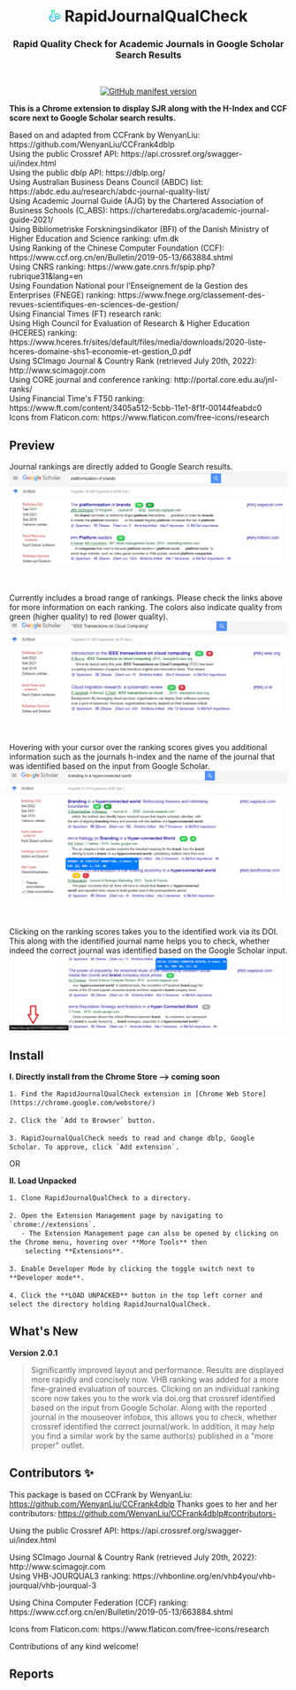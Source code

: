 <h1 align="center"><img src="./icon/32x32.png" height="21px" alt=""> RapidJournalQualCheck </h1> 
<h3 align="center"> Rapid Quality Check for Academic Journals in Google Scholar Search Results </h3>
</br>
<p align="center">
    <a href="https://github.com/JuRaKlWi/RapidJournalQualCheck">
        <img alt="GitHub manifest version" src="https://img.shields.io/github/manifest-json/v/JuRaKlWi/RapidJournalQualCheck?color=%23EA4AAA&label=Github&logo=github&logoColor=%23EA4AAA">
    </a>
</p>

<b> This is a Chrome extension to display SJR along with the H-Index and CCF score next to Google Scholar search results. </b>

</p> Based on and adapted from CCFrank by WenyanLiu: https://github.com/WenyanLiu/CCFrank4dblp
</br> Using the public Crossref API: https://api.crossref.org/swagger-ui/index.html
</br> Using the public dblp API: https://dblp.org/
</br> Using Australian Business Deans Council (ABDC) list: https://abdc.edu.au/research/abdc-journal-quality-list/
</br> Using Academic Journal Guide (AJG) by the Chartered Association of Business Schools (C_ABS): https://charteredabs.org/academic-journal-guide-2021/
</br> Using Bibliometriske Forskningsindikator (BFI) of the Danish Ministry of Higher Education and Science ranking: ufm.dk
</br> Using Ranking of the Chinese Computer Foundation (CCF): https://www.ccf.org.cn/en/Bulletin/2019-05-13/663884.shtml
</br> Using CNRS ranking: https://www.gate.cnrs.fr/spip.php?rubrique31&lang=en
</br> Using Foundation National pour l’Enseignement de la Gestion des Enterprises (FNEGE) ranking: https://www.fnege.org/classement-des-revues-scientifiques-en-sciences-de-gestion/
</br> Using Financial Times (FT) research rank:
</br> Using High Council for Evaluation of Research & Higher Education (HCERES) ranking: https://www.hceres.fr/sites/default/files/media/downloads/2020-liste-hceres-domaine-shs1-economie-et-gestion_0.pdf
</br> Using SCImago Journal & Country Rank (retrieved July 20th, 2022): http://www.scimagojr.com
</br> Using CORE journal and conference ranking: http://portal.core.edu.au/jnl-ranks/
</br> Using Financial Time's FT50 ranking: https://www.ft.com/content/3405a512-5cbb-11e1-8f1f-00144feabdc0
</br> Icons from Flaticon.com: https://www.flaticon.com/free-icons/research

## Preview

Journal rankings are directly added to Google Search results.
<br />![SJR and VHB Scores](./img/SJR_VHB.PNG)

<br /><br />Currently includes a broad range of rankings. Please check the links above for more information on each ranking. The colors also indicate quality from green (higher quality) to red (lower quality).
![SJR and CCF Scores](./img/SJR_and_CCF.PNG)

<br /><br />Hovering with your cursor over the ranking scores gives you additional information such as the journals h-index and the name of the journal that was identified based on the input from Google Scholar.
![SJR and VHB Scores with mouseover info](./img/SJR_VHB_with%20mouseover.PNG)

<br /><br />Clicking on the ranking scores takes you to the identified work via its DOI. This along with the identified journal name helps you to check, whether indeed the correct journal was identified based on the Google Scholar input.
![Link to DOI](./img/doi_link.PNG)


## Install

<b>I. Directly install from the Chrome Store --> coming soon </b>

	1. Find the RapidJournalQualCheck extension in [Chrome Web Store](https://chrome.google.com/webstore/)

	2. Click the `Add to Browser` button.

	3. RapidJournalQualCheck needs to read and change dblp, Google Scholar. To approve, click `Add extension`.

OR

<b>II. Load Unpacked</b>

	1. Clone RapidJournalQualCheck to a directory.

	2. Open the Extension Management page by navigating to `chrome://extensions`.
 	   - The Extension Management page can also be opened by clicking on the Chrome menu, hovering over **More Tools** then
  	    selecting **Extensions**.

	3. Enable Developer Mode by clicking the toggle switch next to **Developer mode**.

	4. Click the **LOAD UNPACKED** button in the top left corner and select the directory holding RapidJournalQualCheck.

## What's New

**Version 2.0.1**

> Significantly improved layout and performance. Results are displayed more rapidly and concisely now. 
> VHB ranking was added for a more fine-grained evaluation of sources. 
> Clicking on an individual ranking score now takes you to the work via doi.org that crossref identified based on the input from Google Scholar. Along with the reported journal in the mouseover infobox, this allows you to check, whether crossref identified the correct journal/work. In addition, it may help you find a similar work by the same author(s) published in a "more proper" outlet. 


## Contributors ✨

This package is based on CCFrank by WenyanLiu: https://github.com/WenyanLiu/CCFrank4dblp
Thanks goes to her and her contributors: https://github.com/WenyanLiu/CCFrank4dblp#contributors-

</p> Using the public Crossref API: https://api.crossref.org/swagger-ui/index.html
</p> Using SCImago Journal & Country Rank (retrieved July 20th, 2022): http://www.scimagojr.com
</br> Using VHB-JOURQUAL3 ranking: https://vhbonline.org/en/vhb4you/vhb-jourqual/vhb-jourqual-3
</p> Using China Computer Federation (CCF) ranking: https://www.ccf.org.cn/en/Bulletin/2019-05-13/663884.shtml
</p> Icons from Flaticon.com: https://www.flaticon.com/free-icons/research

Contributions of any kind welcome!

## Reports
